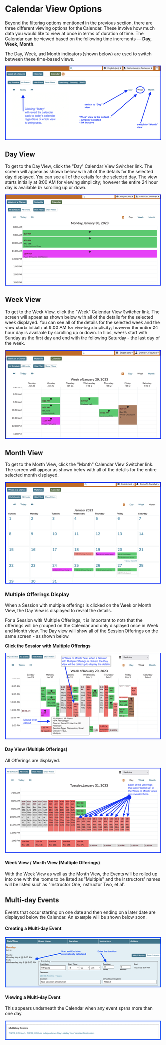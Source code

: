 # Calendar View Options

Beyond the filtering options mentioned in the previous section, there are three different viewing options for the Calendar. These involve how much data you would like to view at once in terms of duration of time. The Calendar can be viewed based on the following time increments -- **Day, Week, Month**.

The Day, Week, and Month indicators (shown below) are used to switch between these time-based views.

![calendar duration view switcher](../images/calendar_view_images/duration_switcher.png)

## Day View

To get to the Day View, click the "Day" Calendar View Switcher link. The screen will appear as shown below with all of the details for the selected day displayed. You can see all of the details for the selected day. The view starts initially at 8:00 AM for viewing simplicity; however the entire 24 hour day is available by scrolling up or down.

![Day View](../images/calendar_view_images/day_view.png)

## Week View

To get to the Week View, click the "Week" Calendar View Switcher link. The screen will appear as shown below with all of the details for the selected week displayed. You can see all of the details for the selected week and the view starts initially at 8:00 AM for viewing simplicity; however the entire 24 hour day is available by scrolling up or down. In Ilios, weeks start with Sunday as the first day and end with the following Saturday - the last day of the week.

![Week View](../images/calendar_view_images/week_view.png)

## Month View

To get to the Month View, click the "Month" Calendar View Switcher link. The screen will appear as shown below with all of the details for the entire selected month displayed.

![Month View (Calendar)](../images/calendar_view_images/month_view.png)

### Multiple Offerings Display

When a Session with multiple offerings is clicked on the Week or Month View, the Day View is displayed to reveal the details.

For a Session with Multiple Offerings, it is important to note that the offerings will be grouped on the Calendar and only displayed once in Week and Month view. The Day view will show all of the Session Offerings on the same screen - as shown below.

**Click the Session with Multiple Offerings**

![Click multi-offering Session](../images/calendar_view_images/week_view_multiple.png)

#### Day View (Multiple Offerings)

All Offerings are displayed.

![All offerings - displayed](../images/calendar_view_images/day_view_multiple.png)

#### Week View / Month View (Multiple Offerings)

With the Week View as well as the Month View, the Events will be rolled up into one with the rooms to be listed as "Multiple" and the Instructors' names will be listed such as "Instructor One, Instructor Two, et al".

## Multi-day Events

Events that occur starting on one date and then ending on a later date are displayed below the Calendar. An example will be shown below soon.

#### Creating a Multi-day Event

![Create multi-day event](../images/calendar_view_images/multi_day_create.png)

#### Viewing a Multi-day Event

This appears underneath the Calendar when any event spans more than one day.

![View the multi-day event](../images/calendar_view_images/multi_day_view.png)


